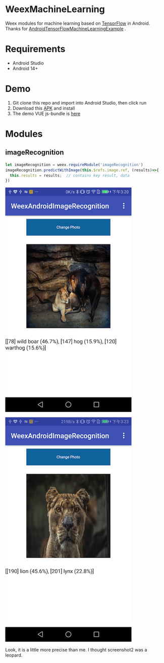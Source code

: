 # WeexMachineLearning

Weex modules for machine learning based on [TensorFlow](https://www.tensorflow.org/)  in Android. Thanks for  [AndroidTensorFlowMachineLearningExample](https://github.com/MindorksOpenSource/AndroidTensorFlowMachineLearningExample) .

# Requirements
* Android Studio
* Android 14+

# Demo
1. Git clone this repo and import into Android Studio, then click run
2. Download this [APK](doc/app-debug.apk) and install
3. The demo VUE js-bundle is [here](http://dotwe.org/vue/4259b37aff50cdf6c890c6904f41940a)

# Modules

## imageRecognition

```javascript
let imageRecognition = weex.requireModule('imageRecognition')
imageRecognition.predictWithImage(this.$refs.image.ref, (results)=>{
  this.results = results;  // contains key result, data
})
```

![Screenshot1](https://github.com/wispy316/WeexMachineLearning/blob/master/doc/Screenshot1.png?raw=true)

![Screenshot2](https://github.com/wispy316/WeexMachineLearning/blob/master/doc/Screenshot2.png?raw=true)

Look, it is a little more precise than me. I thought screenshot2  was a leopard.

